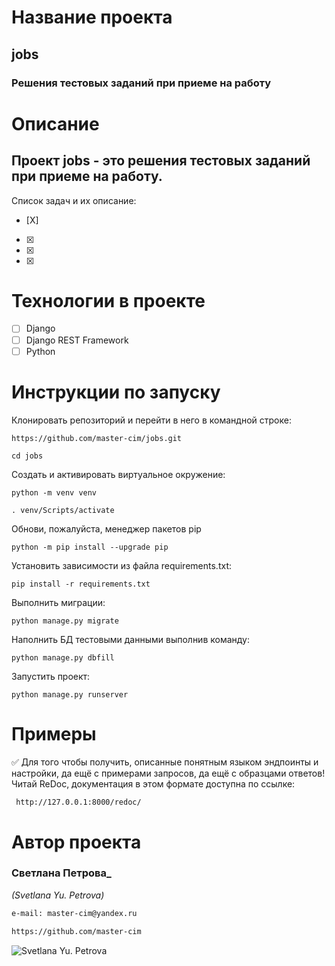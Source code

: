 # Название проекта 
## jobs
### Решения тестовых заданий при приеме на работу 

# Описание
## Проект jobs - это решения тестовых заданий при приеме на работу. 
Список задач и их описание:
- [X] 
- [X]  
- [X] 
- [X] 


# Технологии в проекте
- [ ] Django
- [ ] Django REST Framework
- [ ] Python
# Инструкции по запуску
Клонировать репозиторий и перейти в него в командной строке:

```
https://github.com/master-cim/jobs.git
```

```
cd jobs
```

Cоздать и активировать виртуальное окружение:

```
python -m venv venv
```

```
. venv/Scripts/activate
```
Обнови, пожалуйста, менеджер пакетов pip
```
python -m pip install --upgrade pip
```

Установить зависимости из файла requirements.txt:

```
pip install -r requirements.txt
```

Выполнить миграции:

```
python manage.py migrate
```

Наполнить БД тестовыми данными выполнив команду:

```
python manage.py dbfill
```

Запустить проект:

```
python manage.py runserver
```
# Примеры
:white_check_mark: Для того чтобы получить, описанные понятным языком эндпоинты и настройки, да ещё с примерами запросов, да ещё с образцами ответов!
Читай ReDoc, документация в этом формате доступна по ссылке:

```html
 http://127.0.0.1:8000/redoc/
```

# Автор проекта 

### Светлана  Петрова_
_(Svetlana Yu. Petrova)_
```html
e-mail: master-cim@yandex.ru
```
```html
https://github.com/master-cim
```
![Svetlana Yu. Petrova](https://scontent-iev1-1.xx.fbcdn.net/v/t1.6435-9/p206x206/101204812_2968762206526462_4647695449438814208_n.jpg?_nc_cat=102&ccb=1-5&_nc_sid=da31f3&_nc_ohc=HlW3XVYBr3MAX8bhEGi&_nc_ht=scontent-iev1-1.xx&oh=00_AT-SmL9NzrKGJR1Omw4dt7rbXW-NNr_pcrXXOTM0V5fMuQ&oe=62086683 "Svetlana Yu. Petrova")
